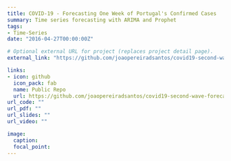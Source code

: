 ```yaml
---
title: COVID-19 - Forecasting One Week of Portugal's Confirmed Cases
summary: Time series forecasting with ARIMA and Prophet
tags:
- Time-Series
date: "2016-04-27T00:00:00Z"

# Optional external URL for project (replaces project detail page).
external_link: "https://github.com/joaopereiradsantos/covid19-second-wave-forecast"

links:
- icon: github
  icon_pack: fab
  name: Public Repo
  url: https://github.com/joaopereiradsantos/covid19-second-wave-forecast
url_code: ""
url_pdf: ""
url_slides: ""
url_video: ""

image:
  caption:
  focal_point:
---
```

